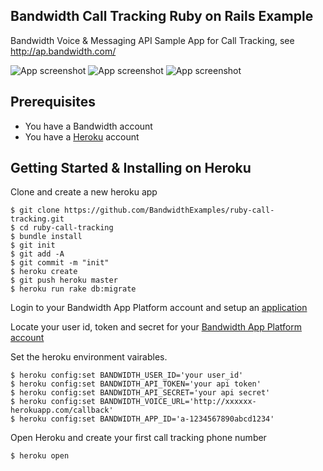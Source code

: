 ## Bandwidth Call Tracking Ruby on Rails Example

Bandwidth Voice & Messaging API Sample App for Call Tracking, see http://ap.bandwidth.com/

![App screenshot](https://github.com/BandwidthExamples/ruby-call-tracking/blob/master/Ruby-CT-App-Screenshot-0.png)
![App screenshot](https://github.com/BandwidthExamples/ruby-call-tracking/blob/master/Ruby-CT-App-Screenshot-1.png)
![App screenshot](https://github.com/BandwidthExamples/ruby-call-tracking/blob/master/Ruby-CT-App-Screenshot-2.png)

## Prerequisites

- You have a Bandwidth account
- You have a [Heroku](https://devcenter.heroku.com/articles/getting-started-with-php#introduction) account

## Getting Started & Installing on Heroku

Clone and create a new heroku app

```
$ git clone https://github.com/BandwidthExamples/ruby-call-tracking.git
$ cd ruby-call-tracking
$ bundle install
$ git init
$ git add -A
$ git commit -m "init"
$ heroku create
$ git push heroku master
$ heroku run rake db:migrate
```

Login to your Bandwidth App Platform account and setup an [application](http://ap.bandwidth.com/docs/how-to-guides/configuring-apps-incoming-messages-calls/)

Locate your user id, token and secret for your [Bandwidth App Platform account](http://ap.bandwidth.com/docs/security/)

Set the heroku environment vairables. 

```
$ heroku config:set BANDWIDTH_USER_ID='your user_id'
$ heroku config:set BANDWIDTH_API_TOKEN='your api token'
$ heroku config:set BANDWIDTH_API_SECRET='your api secret'
$ heroku config:set BANDWIDTH_VOICE_URL='http://xxxxxx-herokuapp.com/callback'
$ heroku config:set BANDWIDTH_APP_ID='a-1234567890abcd1234'
```

Open Heroku and create your first call tracking phone number

```
$ heroku open
```
